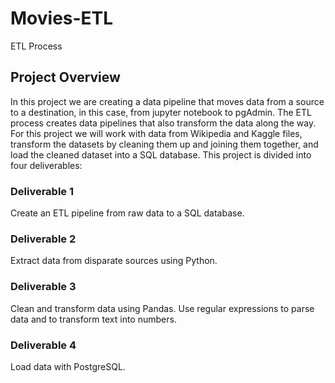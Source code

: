 # Movies-ETL
ETL Process

## Project Overview
In this project we are creating a data pipeline that moves data from a source to a destination, in this case, from jupyter notebook to pgAdmin. 
The ETL process creates data pipelines that also transform the data along the way. For this project we will work with data from Wikipedia and Kaggle files, transform the datasets by cleaning them up and joining them together, and load the cleaned dataset into a SQL database. This project is divided into four deliverables:

### Deliverable 1 
Create an ETL pipeline from raw data to a SQL database.

### Deliverable 2
Extract data from disparate sources using Python.

### Deliverable 3
Clean and transform data using Pandas.
Use regular expressions to parse data and to transform text into numbers.

### Deliverable 4 
Load data with PostgreSQL.
